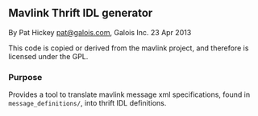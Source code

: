 ## Mavlink Thrift IDL generator ##

By Pat Hickey <pat@galois.com>, Galois Inc. 23 Apr 2013

This code is copied or derived from the mavlink project, and therefore is
licensed under the GPL.

### Purpose ###

Provides a tool to translate mavlink message xml specifications, found in
`message_definitions/`, into thrift IDL definitions.

